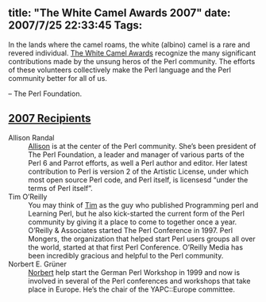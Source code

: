 title: "The White Camel Awards 2007"
date: 2007/7/25 22:33:45
Tags: 
---
<p>In the lands where the camel roams, the white (albino) camel is a rare and revered individual.  <a href="http://www.perl.org/advocacy/white_camel/" target="_blank">The White Camel Awards</a> recognize the many significant contributions made by the unsung heros of the Perl community. The efforts of these volunteers collectively make the Perl language and the Perl community better for all of us.

– The Perl Foundation.
</p>
<h2><a href="http://www.perl.org/advocacy/white_camel/2007.html" target="_blank">2007 Recipients</a></h2>
<dl>
<dt>Allison Randal</dt>
<dd> <a href="http://www.lohutok.net/">Allison</a> is at the center of the Perl community. She’s been president of The Perl Foundation, a leader and manager of various parts of the Perl 6 and Parrot efforts, as well a Perl author and editor. Her latest contribution to Perl is version 2 of the Artistic License, under which most open source Perl code, and Perl itself, is licensesd “under the terms of Perl itself”. </dd>
<dt>Tim O’Reilly</dt>
<dd> You may think of  <a href="http://tim.oreilly.com/">Tim</a> as the guy who published Programming perl and Learning Perl, but he also kick-started the current form of the Perl community by giving it a place to come to together once a year. O’Reilly &amp; Associates started The Perl Conference in 1997. Perl Mongers, the organization that helped start Perl users groups all over the world, started at that first Perl Conference. O’Reilly Media has been incredibly gracious and helpful to the Perl community. </dd>
<dt>Norbert E. Grüner</dt>
<dd> <a href="http://www.mpa-garching.mpg.de/%7Enog/">Norbert</a> help start the German Perl Workshop in 1999 and now is involved in several of the Perl conferences and workshops that take place in Europe. He’s the chair of the YAPC::Europe committee.</dd>
</dl>
